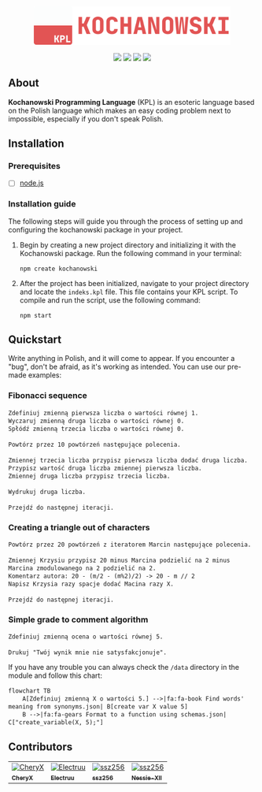<div align="center">
  
  <p>
    <img src="assets/logo.svg" width="400" />
  </p>
      
  <p>
    <img src="https://img.shields.io/badge/gluten-free-blue" />
    <img src="https://img.shields.io/badge/powered_by-electricity-red" />
    <img src="https://img.shields.io/badge/astolfo-approved-purple" />
    <img src="https://img.shields.io/github/stars/kochanowski-js/kochanowski.js?style=flat&color=gold"/>
  </p>

</div>

## About

**Kochanowski Programming Language** (KPL) is an esoteric language based on
the Polish language which makes an easy coding problem next to impossible, especially if you don't speak Polish.

## Installation

### Prerequisites

- [ ] [node.js](https://nodejs.org/)

### Installation guide

The following steps will guide you through the process of setting up and configuring the kochanowski package in your project.

1. Begin by creating a new project directory and initializing it with the Kochanowski package. Run the following command in your terminal:

   ```shell
   npm create kochanowski
   ```

2. After the project has been initialized, navigate to your project directory and locate the `indeks.kpl` file. This file contains your KPL script. To compile and run the script, use the following command:
   ```shell
   npm start
   ```

## Quickstart

Write anything in Polish, and it will come to appear. If you encounter a "bug", don't be afraid, as it's working as intended. You can use our pre-made examples:

### Fibonacci sequence

```kpl
Zdefiniuj zmienną pierwsza liczba o wartości równej 1.
Wyczaruj zmienną druga liczba o wartości równej 0.
Spłódź zmienną trzecia liczba o wartości równej 0.

Powtórz przez 10 powtórzeń następujące polecenia.

Zmiennej trzecia liczba przypisz pierwsza liczba dodać druga liczba.
Przypisz wartość druga liczba zmiennej pierwsza liczba.
Zmiennej druga liczba przypisz trzecia liczba.

Wydrukuj druga liczba.

Przejdź do następnej iteracji.
```

### Creating a triangle out of characters

```kpl
Powtórz przez 20 powtórzeń z iteratorem Marcin następujące polecenia.

Zmiennej Krzysiu przypisz 20 minus Marcina podzielić na 2 minus Marcina zmodulowanego na 2 podzielić na 2.
Komentarz autora: 20 - (m/2 - (m%2)/2) -> 20 - m // 2
Napisz Krzysia razy spacje dodać Macina razy X.

Przejdź do następnej iteracji.
```

### Simple grade to comment algorithm

```kpl
Zdefiniuj zmienną ocena o wartości równej 5.

Drukuj "Twój wynik mnie nie satysfakcjonuje".
```

If you have any trouble you can always check the `/data` directory in the module and follow this chart:

```mermaid
flowchart TB
    A[Zdefiniuj zmienną X o wartości 5.] -->|fa:fa-book Find words' meaning from synonyms.json| B[create var X value 5]
    B -->|fa:fa-gears Format to a function using schemas.json| C["create_variable(X, 5);"]
```

## Contributors

<table>
  <tbody>
    <tr>
      <td>
        <a href="https://github.com/CheryX">
          <img src="https://avatars.githubusercontent.com/u/58445363?s=100&v=4" width="100px;" alt="CheryX"/>
          <br />
          <sub><b>CheryX</b></sub>
        </a>
      </td>
      <td>
        <a href="https://github.com/Electruu">
          <img src="https://avatars.githubusercontent.com/u/60323922?s=100&v=4" width="100px;" alt="Electruu"/>
          <br />
          <sub><b>Electruu</b></sub>
        </a>
      </td>
      <td>
        <a href="https://github.com/ssz256">
          <img src="https://avatars.githubusercontent.com/u/71969931?s=100&v=4" width="100px;" alt="ssz256"/>
          <br />
          <sub><b>ssz256</b></sub>
        </a>
      </td>
      <td>
        <a href="https://github.com/Nessie-XII">
          <img src="https://avatars.githubusercontent.com/u/173301863?s=100&v=4" width="100px;" alt="ssz256"/>
          <br />
          <sub><b>Nessie-XII</b></sub>
        </a>
      </td>
    </tr>
  </tbody>
</table>
